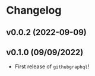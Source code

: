 # Changelog

<!--next-version-placeholder-->

## v0.0.2 (2022-09-09)


## v0.1.0 (09/09/2022)

- First release of `githubgraphql`!